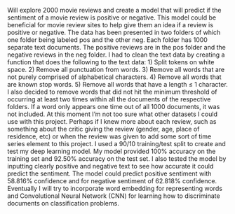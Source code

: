 Will explore 2000 movie reviews and create a model that will predict if the sentiment of a movie review is positive or negative. This model could be beneficial for movie review sites to help give them an idea if a review is positive or negative.
	The data has been presented in two folders of which one folder being labeled pos and the other neg. Each folder has 1000 separate text documents. The positive reviews are in the pos folder and the negative reviews in the neg folder. I had to clean the text data by creating a function that does the following to the text data:
	1) Split tokens on white space.
	2) Remove all punctuation from words.
	3) Remove all words that are not purely comprised of alphabetical characters.
	4) Remove all words that are known stop words.
	5) Remove all words that have a length ≤ 1 character.
I also decided to remove words that did not hit the minimum threshold of occurring at least two times within all the documents of the respective folders. If a word only appears one time out of all 1000 documents, it was not included.
At this moment I’m not too sure what other datasets I could use with this project. Perhaps if I knew more about each review, such as something about the critic giving the review (gender, age, place of residence, etc) or when the review was given to add some sort of time series element to this project.
I used a 90/10 training/test split to create and test my deep learning model. My model provided 100% accuracy on the training set and 92.50% accuracy on the test set. I also tested the model by inputting clearly positive and negative text to see how accurate it could predict the sentiment. The model could predict positive sentiment with 58.816% confidence and for negative sentiment of 62.818% confidence.
Eventually I will try to incorporate word embedding for representing words and Convolutional Neural Network (CNN) for learning how to discriminate documents on classification problems.
